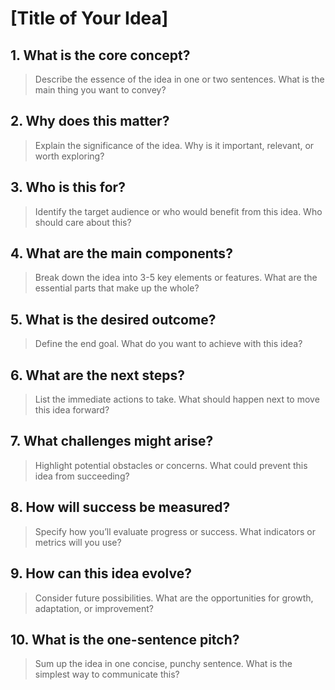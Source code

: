 # [Title of Your Idea]

## 1. What is the core concept?
> Describe the essence of the idea in one or two sentences. What is the main thing you want to convey?

## 2. Why does this matter?
> Explain the significance of the idea. Why is it important, relevant, or worth exploring?

## 3. Who is this for?
> Identify the target audience or who would benefit from this idea. Who should care about this?

## 4. What are the main components?
> Break down the idea into 3-5 key elements or features. What are the essential parts that make up the whole?

## 5. What is the desired outcome?
> Define the end goal. What do you want to achieve with this idea?

## 6. What are the next steps?
> List the immediate actions to take. What should happen next to move this idea forward?

## 7. What challenges might arise?
> Highlight potential obstacles or concerns. What could prevent this idea from succeeding?

## 8. How will success be measured?
> Specify how you’ll evaluate progress or success. What indicators or metrics will you use?

## 9. How can this idea evolve?
> Consider future possibilities. What are the opportunities for growth, adaptation, or improvement?

## 10. What is the one-sentence pitch?
> Sum up the idea in one concise, punchy sentence. What is the simplest way to communicate this?

